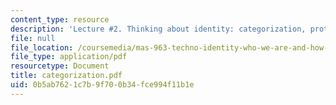 ```yaml
---
content_type: resource
description: 'Lecture #2. Thinking about identity: categorization, prototypes, stereotypes.'
file: null
file_location: /coursemedia/mas-963-techno-identity-who-we-are-and-how-we-perceive-ourselves-and-others-spring-2002/0b5ab7621c7b9f700b34fce994f11b1e_categorization.pdf
file_type: application/pdf
resourcetype: Document
title: categorization.pdf
uid: 0b5ab762-1c7b-9f70-0b34-fce994f11b1e
---
```

